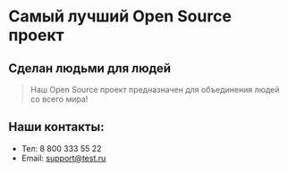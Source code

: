 # Самый лучший Open Source проект

## Сделан людьми для людей

> Наш Open Source проект предназначен для объединения людей со всего мира!

## Наши контакты:
- Тел: 8 800 333 55 22
- Email: support@test.ru
